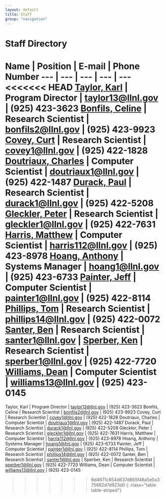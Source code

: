 ```yaml
---
layout: default
title: Staff
group: "navigation"
---
```


# Staff Directory

Name | Position | E-mail | Phone Number
--- | --- | --- | --- | ---
<<<<<<< HEAD
[Taylor, Karl][karl] | Program Director |	taylor13@llnl.gov |	(925) 423-3623
[Bonfils, Celine][celine]	| Research Scientist | bonfils2@llnl.gov | (925) 423-9923
[Covey, Curt][curt]	| Research Scientist	| covey1@llnl.gov	| (925) 422-1828
[Doutriaux, Charles][doutriaux]	| Computer Scientist	| doutriaux1@llnl.gov	| (925) 422-1487
[Durack, Paul][durack]	| Research Scientist	| durack1@llnl.gov	| (925) 422-5208
[Gleckler, Peter][gleckler]	| Research Scientist	| gleckler1@llnl.gov	| (925) 422-7631
[Harris, Matthew][harris]	| Computer Scientist	| harris112@llnl.gov	| (925) 423-8978
[Hoang, Anthony][hoang]	| Systems Manager	| hoang1@llnl.gov	| (925) 423-6733
[Painter, Jeff][painter]	| Computer Scientist	| painter1@llnl.gov	| (925) 422-8114
[Phillips, Tom][phillips]	| Research Scientist	| phillips14@llnl.gov	| (925) 422-0072
[Santer, Ben][santer]	| Research Scientist	| santer1@llnl.gov	|
[Sperber, Ken][sperber]	| Research Scientist	| sperber1@llnl.gov	| (925) 422-7720
[Williams, Dean][williams]	| Computer Scientist	| williams13@llnl.gov	| (925) 423-0145
=======
Taylor, Karl | Program Director |	taylor13@llnl.gov | (925) 423-3623
Bonfils, Celine	| Research Scientist | bonfils2@llnl.gov | (925) 423-9923
Covey, Curt	| Research Scientist	| covey1@llnl.gov | (925) 422-1828
Doutriaux, Charles	| Computer Scientist	| doutriaux1@llnl.gov | (925) 422-1487
Durack, Paul	| Research Scientist	| durack1@llnl.gov | (925) 422-5208
Gleckler, Peter	| Research Scientist	| gleckler1@llnl.gov | (925) 422-7631
Harris, Matthew	| Computer Scientist	| harris112@llnl.gov | (925) 423-8978
Hoang, Anthony	| Systems Manager	| hoang1@llnl.gov	| (925) 423-6733
Painter, Jeff	| Computer Scientist	| painter1@llnl.gov	| (925) 422-8114
Phillips, Tom	| Research Scientist	| phillips14@llnl.gov	| (925) 422-0072
Santer, Ben	| Research Scientist	| santer1@llnl.gov |
Sperber, Ken	| Research Scientist	| sperber1@llnl.gov | (925) 422-7720
Williams, Dean	| Computer Scientist	| williams13@llnl.gov | (925) 423-0145
>>>>>>> 8d4671c854d637d865f48a5e0a375682d7d923d0
{: class="table table-striped"}



[karl]: about/staff/Karl/index.html
[celine]: about/staff/celine/index.html
[curt]: about/staff/curt/index.html
[doutriaux]: about/staff/doutriaux/index.html
[durack]: about/staff/durack/index.html
[gleckler]: about/staff/gleckler/index.html
[harris]: about/staff/harris/index.html
[hoang]: about/staff/hoang/index.html
[painter]: about/staff/painter/index.html
[phillips]: about/staff/phillips/index.html
[santer]: about/staff/santer/index.html
[sperber]: about/staff/sperber/index.html
[williams]:about/staff/williams/index.html

